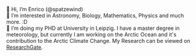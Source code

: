 👋 Hi, I’m Enrico (@spatzewind)<br>
👀 I’m interested in Astronomy, Biology, Mathematics, Physics and much more. :D<br>
🌱 I’m doing my PHD at University in Leipzig. I have a master degree in meteorology, but currently I am working on the Arctic Ocean and it's contribution to the Arctic Climate Change. My Research can be viewed on [ResearchGate](https://www.researchgate.net/profile/Enrico-Metzner).<br>
<br>
<!--- - 💞️ I’m looking to collaborate on ... --->
<!--- - 📫 How to reach me ... --->

<!---
spatzewind/spatzewind is a ✨ special ✨ repository because its `README.md` (this file) appears on your GitHub profile.
You can click the Preview link to take a look at your changes.
--->

